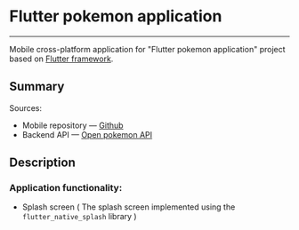 # Flutter pokemon application

---

Mobile cross-platform application for "Flutter pokemon application" project based
on [Flutter framework](https://flutter.dev/).

## Summary

Sources:
- Mobile repository — [Github]()
- Backend API — [Open pokemon API](https://pokeapi.co/)

## Description
### Application functionality:
- Splash screen ( The splash screen implemented using the `flutter_native_splash` library )
